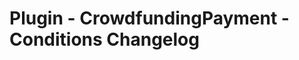 Plugin - CrowdfundingPayment - Conditions Changelog
====================================================
